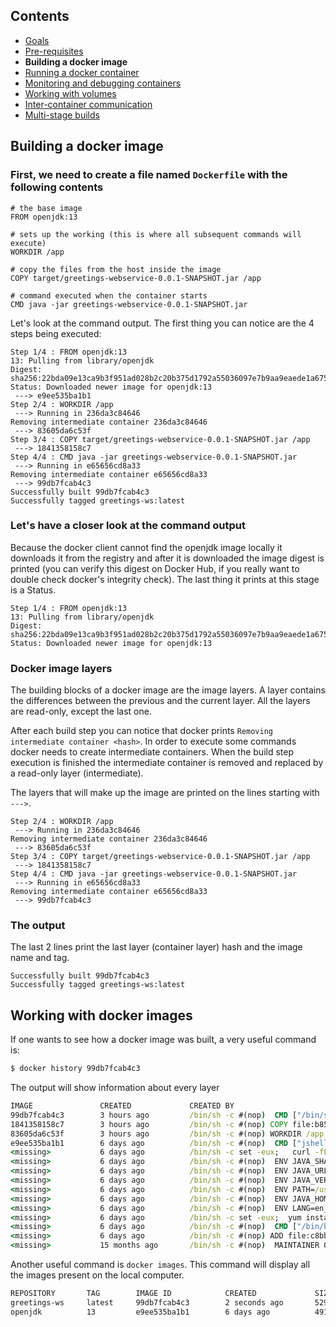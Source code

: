 ## Contents

* <a href="https://workshops.emanuelciuca.com/docker">Goals</a>
* <a href="https://workshops.emanuelciuca.com/docker/pre-requisites">Pre-requisites</a>
* <span>**Building a docker image**</span>
* <a href="https://workshops.emanuelciuca.com/docker/docker-run">Running a docker container</a>
* <a href="https://workshops.emanuelciuca.com/docker/docker-monitoring-and-debug">Monitoring and debugging containers</a>
* <a href="https://workshops.emanuelciuca.com/docker/docker-volume">Working with volumes</a>
* <a href="https://workshops.emanuelciuca.com/docker/docker-network">Inter-container communication</a>
* <a href="https://workshops.emanuelciuca.com/docker/docker-multi-stage-builds">Multi-stage builds</a>

## Building a docker image

### First, we need to create a file named `Dockerfile` with the following contents

```
# the base image
FROM openjdk:13

# sets up the working (this is where all subsequent commands will execute)
WORKDIR /app

# copy the files from the host inside the image
COPY target/greetings-webservice-0.0.1-SNAPSHOT.jar /app

# command executed when the container starts
CMD java -jar greetings-webservice-0.0.1-SNAPSHOT.jar
```

Let's look at the command output. The first thing you can notice are the 4 steps being executed:
```
Step 1/4 : FROM openjdk:13
13: Pulling from library/openjdk
Digest: sha256:22bda09e13ca9b3f951ad028b2c20b375d1792a55036097e7b9aa9eaede1a675
Status: Downloaded newer image for openjdk:13
 ---> e9ee535ba1b1
Step 2/4 : WORKDIR /app
 ---> Running in 236da3c84646
Removing intermediate container 236da3c84646
 ---> 83605da6c53f
Step 3/4 : COPY target/greetings-webservice-0.0.1-SNAPSHOT.jar /app
 ---> 1841358158c7
Step 4/4 : CMD java -jar greetings-webservice-0.0.1-SNAPSHOT.jar
 ---> Running in e65656cd8a33
Removing intermediate container e65656cd8a33
 ---> 99db7fcab4c3
Successfully built 99db7fcab4c3
Successfully tagged greetings-ws:latest
```

### Let's have a closer look at the command output

Because the docker client cannot find the openjdk image locally it downloads it from the registry and after it is downloaded the image digest is printed (you can verify this digest on Docker Hub, if you really want to double check docker's integrity check). The last thing it prints at this stage is a Status.

```
Step 1/4 : FROM openjdk:13
13: Pulling from library/openjdk
Digest: sha256:22bda09e13ca9b3f951ad028b2c20b375d1792a55036097e7b9aa9eaede1a675
Status: Downloaded newer image for openjdk:13
```

### Docker image layers

The building blocks of a docker image are the image layers. A layer contains the differences between the previous and the current layer. All the layers are read-only, except the last one.

After each build step you can notice that docker prints `Removing intermediate container <hash>`. In order to execute some commands docker needs to create intermediate containers. When the build step execution is finished the intermediate container is removed and replaced by a read-only layer (intermediate).

The layers that will make up the image are printed on the lines starting with `--->`.

```
Step 2/4 : WORKDIR /app
 ---> Running in 236da3c84646
Removing intermediate container 236da3c84646
 ---> 83605da6c53f
Step 3/4 : COPY target/greetings-webservice-0.0.1-SNAPSHOT.jar /app
 ---> 1841358158c7
Step 4/4 : CMD java -jar greetings-webservice-0.0.1-SNAPSHOT.jar
 ---> Running in e65656cd8a33
Removing intermediate container e65656cd8a33
 ---> 99db7fcab4c3
```

### The output

The last 2 lines print the last layer (container layer) hash and the image name and tag.

```
Successfully built 99db7fcab4c3
Successfully tagged greetings-ws:latest
```

## Working with docker images

If one wants to see how a docker image was built, a very useful command is:

```cmd
$ docker history 99db7fcab4c3
```

The output will show information about every layer

```cmd
IMAGE               CREATED             CREATED BY                                      SIZE                COMMENT
99db7fcab4c3        3 hours ago         /bin/sh -c #(nop)  CMD ["/bin/sh" "-c" "java…   0B                  
1841358158c7        3 hours ago         /bin/sh -c #(nop) COPY file:b852d9538176de45…   38.7MB              
83605da6c53f        3 hours ago         /bin/sh -c #(nop) WORKDIR /app                  0B                  
e9ee535ba1b1        6 days ago          /bin/sh -c #(nop)  CMD ["jshell"]               0B                  
<missing>           6 days ago          /bin/sh -c set -eux;   curl -fL -o /openjdk.…   330MB               
<missing>           6 days ago          /bin/sh -c #(nop)  ENV JAVA_SHA256=2e0171654…   0B                  
<missing>           6 days ago          /bin/sh -c #(nop)  ENV JAVA_URL=https://down…   0B                  
<missing>           6 days ago          /bin/sh -c #(nop)  ENV JAVA_VERSION=13.0.1      0B                  
<missing>           6 days ago          /bin/sh -c #(nop)  ENV PATH=/usr/java/openjd…   0B                  
<missing>           6 days ago          /bin/sh -c #(nop)  ENV JAVA_HOME=/usr/java/o…   0B                  
<missing>           6 days ago          /bin/sh -c #(nop)  ENV LANG=en_US.UTF-8         0B                  
<missing>           6 days ago          /bin/sh -c set -eux;  yum install -y   gzip …   42.2MB              
<missing>           6 days ago          /bin/sh -c #(nop)  CMD ["/bin/bash"]            0B                  
<missing>           6 days ago          /bin/sh -c #(nop) ADD file:c8bbabb7270612c9e…   118MB               
<missing>           15 months ago       /bin/sh -c #(nop)  MAINTAINER Oracle Linux P…   0B 
```

Another useful command is `docker images`. This command will display all the images present on the local computer.

```cmd
REPOSITORY       TAG        IMAGE ID            CREATED             SIZE
greetings-ws     latest     99db7fcab4c3        2 seconds ago       529MB
openjdk          13         e9ee535ba1b1        6 days ago          491MB
```
